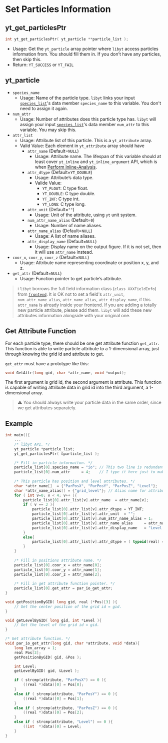 # Set Particles Information
## yt\_get\_particlesPtr
```cpp
int yt_get_particlesPtr( yt_particle **particle_list );
```
- Usage: Get the `yt_particle` array pointer where `libyt` access particles information from. You should fill them in. If you don't have any particles, then skip this.
- Return: `YT_SUCCESS` or `YT_FAIL`

## yt\_particle
- `species_name`
  - Usage: Name of the particle type. `libyt` links your input [`species_list`](./SetYTParameter.md#yt_param_yt)'s data member `species_name` to this variable. You don't need to assign it again. 
- `num_attr`
  - Usage: Number of attributes does this particle type has. `libyt` will assign your input [`species_list`](./SetYTParameter.md#yt_param_yt)'s data member `num_attr` to this variable. You may skip this.
- `attr_list`
  - Usage: Attribute list of this particle. This is a `yt_attribute` array.
  - Valid Value: Each element in `yt_attribute` array should have
    - `attr_name` (Default=`NULL`)
      - Usage: Attribute name. The lifespan of this variable should at least cover `yt_inline` and `yt_inline_argument` API, which is when [Perform Inline-Analysis](./PerformInlineAnalysis.md).
    - `attr_dtype` (Default=`YT_DOUBLE`)
      - Usage: Attribute’s data type.
      - Valide Value: 
        - `YT_FLOAT`: C type float.
        - `YT_DOUBLE`: C type double.
        - `YT_INT`: C type int. 
        - `YT_LONG`: C type long.
    - `attr_unit` (Default=`""`)
      - Usage: Unit of the attribute, using `yt` unit system.
    - `num_attr_name_alias` (Default=`0`)
      - Usage: Number of name aliases.
    - `attr_name_alias` (Default=`NULL`)
      - Usage: A list of name aliases.
    - `attr_display_name` (Default=`NULL`)
      - Usage: Display name on the output figure. If it is not set, then it will use `attr_name` instead.
- `coor_x`, `coor_y`, `coor_z` (Default=`NULL`)
  - Usage: Attribute name representing coordinate or position x, y, and z.
- `get_attr` (Default=`NULL`)
  - Usage: Function pointer to get particle’s attribute.

> :information_source: `libyt` borrows the full field information class (`class XXXFieldInfo`) from [`frontend`](./SetYTParameter.md#yt_param_yt). It is OK not to set a field's `attr_unit`, `num_attr_name_alias`, `attr_name_alias`, `attr_display_name`, if this `attr_name` is already inside your frontend.
> If you are adding a totally new particle attribute, please add them. `libyt` will add these new attributes information alongside with your original one.

## Get Attribute Function
For each particle type, there should be one get attribute function `get_attr`. This function is able to write particle attribute to a 1-dimensional array, just through knowing the grid id and attribute to get.

`get_attr` must have a prototype like this:
```cpp
void GetAttr(long gid, char *attr_name, void *output);
```
The first argument is grid id, the second argument is attribute. This function is capable of writing attribute data in grid id into the third argument, a 1-dimensional array.

> :warning: You should always write your particle data in the same order, since we get attributes separately.

## Example
```cpp
int main(){
    ...
    /* libyt API. */
    yt_particle *particle_list;  
    yt_get_particlesPtr( &particle_list );

    /* Fill in particle informaiton. */
    particle_list[0].species_name = "io"; // This two line is redundant, since libyt has already filled in.  
    particle_list[0].num_attr     = 4;    // I type it here just to make things clear.
    
    /* This particle has position and level attributes. */
    char *attr_name[]  = {"ParPosX", "ParPosY", "ParPosZ", "Level"};
    char *attr_name_alias[] = {"grid_level"}; // Alias name for attribute level  
    for ( int v=0; v < 4; v++ ){
        particle_list[0].attr_list[v].attr_name  = attr_name[v];
        if ( v == 3 ){  
            particle_list[0].attr_list[v].attr_dtype = YT_INT;
            particle_list[0].attr_list[v].attr_unit  = "";
            particle_list[0].attr_list[v].num_attr_name_alias = 1;
            particle_list[0].attr_list[v].attr_name_alias     = attr_name_alias;  
            particle_list[0].attr_list[v].attr_display_name   = "Level of the Grid";
        }     
        else{   
            particle_list[0].attr_list[v].attr_dtype = ( typeid(real) == typeid(float) ) ? YT_FLOAT : YT_DOUBLE;
        }
    }
    
    /* Fill in positions attribute name. */
    particle_list[0].coor_x = attr_name[0];
    particle_list[0].coor_y = attr_name[1];  
    particle_list[0].coor_z = attr_name[2];
    
    /* Fill in get attribute function pointer. */
    particle_list[0].get_attr = par_io_get_attr;
}

void getPositionByGID( long gid, real (*Pos)[3] ){
    // Get the center position of the grid id = gid.
}

void getLevelByGID( long gid, int *Level ){
    // Get the level of the grid id = gid.
}

/* Get attribute function. */
void par_io_get_attr(long gid, char *attribute, void *data){
    long len_array = 1;
    real Pos[3];
    getPositionByGID( gid, &Pos );

    int Level;
    getLevelByGID( gid, &Level );

    if ( strcmp(attribute, "ParPosX") == 0 ){
        ((real *)data)[0] = Pos[0];
    }
    else if ( strcmp(attribute, "ParPosY") == 0 ){
        ((real *)data)[0] = Pos[1];
    }
    else if ( strcmp(attribute, "ParPosZ") == 0 ){
        ((real *)data)[0] = Pos[2];
    }
    else if ( strcmp(attribute, "Level") == 0 ){
        ((int  *)data)[0] = Level;
    }
}
```
